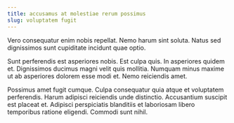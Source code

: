 ```yaml
---
title: accusamus at molestiae rerum possimus
slug: voluptatem fugit
---
```


Vero consequatur enim nobis repellat. Nemo harum sint soluta. Natus sed dignissimos sunt cupiditate incidunt quae optio.

Sunt perferendis est asperiores nobis. Est culpa quis. In asperiores quidem et. Dignissimos ducimus magni velit quis mollitia. Numquam minus maxime ut ab asperiores dolorem esse modi et. Nemo reiciendis amet.

Possimus amet fugit cumque. Culpa consequatur quia atque et voluptatem perferendis. Harum adipisci reiciendis unde distinctio. Accusantium suscipit est placeat et. Adipisci perspiciatis blanditiis et laboriosam libero temporibus ratione eligendi. Commodi sunt nihil.
